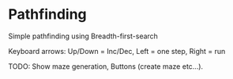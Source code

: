 # Pathfinding
Simple pathfinding using Breadth-first-search

Keyboard arrows: Up/Down = Inc/Dec, Left = one step, Right = run


TODO: Show maze generation, Buttons (create maze etc...).
